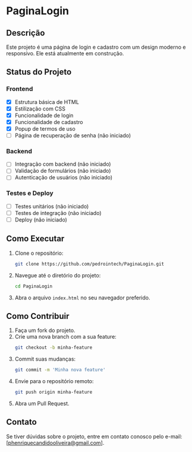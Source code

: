 # PaginaLogin

## Descrição
Este projeto é uma página de login e cadastro com um design moderno e responsivo. Ele está atualmente em construção.

## Status do Projeto

### Frontend
- [x] Estrutura básica de HTML
- [x] Estilização com CSS
- [x] Funcionalidade de login
- [x] Funcionalidade de cadastro
- [x] Popup de termos de uso
- [ ] Página de recuperação de senha (não iniciado)

### Backend
- [ ] Integração com backend (não iniciado)
- [ ] Validação de formulários (não iniciado)
- [ ] Autenticação de usuários (não iniciado)

### Testes e Deploy
- [ ] Testes unitários (não iniciado)
- [ ] Testes de integração (não iniciado)
- [ ] Deploy (não iniciado)

## Como Executar

1. Clone o repositório:
    ```bash
    git clone https://github.com/pedrointech/PaginaLogin.git 
    ```

2. Navegue até o diretório do projeto:
    ```bash
    cd PaginaLogin
    ```

3. Abra o arquivo `index.html` no seu navegador preferido.

## Como Contribuir

1. Faça um fork do projeto.
2. Crie uma nova branch com a sua feature:
    ```bash
    git checkout -b minha-feature
    ```
3. Commit suas mudanças:
    ```bash
    git commit -m 'Minha nova feature'
    ```
4. Envie para o repositório remoto:
    ```bash
    git push origin minha-feature
    ```
5. Abra um Pull Request.

## Contato
Se tiver dúvidas sobre o projeto, entre em contato conosco pelo e-mail: [phenriquecandidooliveira@gmail.com].